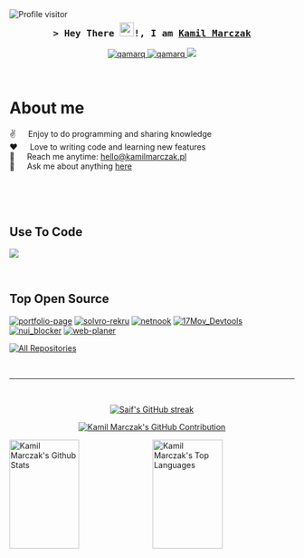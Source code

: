 <a href="https://komarev.com/ghpvc/?username=qamarq">
  <img align="left" src="https://komarev.com/ghpvc/?username=qamarq&label=Visitors&color=0e75b6&style=flat" alt="Profile visitor" />
</a>


<!--[![wakatime](https://wakatime.com/badge/user/7e4fd86f-39e8-456e-a8b1-a2a9c20021e4.svg)](https://wakatime.com/@7e4fd86f-39e8-456e-a8b1-a2a9c20021e4)-->

<!-- Intro  -->
<h3 align="center">
        <samp>&gt; Hey There <img src="https://media.giphy.com/media/hvRJCLFzcasrR4ia7z/giphy.gif" width="25px"/>!, I am
                <b><a target="_blank" href="https://kamilmarczak.pl">Kamil Marczak</a></b>
        </samp>
</h3>

<p align="center">
 <a href="https://kamilmarczak.pl" target="blank">
  <img src="https://img.shields.io/badge/Website-DC143C?style=for-the-badge&logo=medium&logoColor=white" alt="qamarq" />
 </a>
 <a href="https://www.linkedin.com/in/kamilmarczak/" target="_blank">
  <img src="https://img.shields.io/badge/LinkedIn-0077B5?style=for-the-badge&logo=linkedin&logoColor=white" alt="qamarq"/>
 </a>
 <a href="https://x.com/qamarq_" target="_blank">
  <img src="https://img.shields.io/badge/Twitter-000000?style=for-the-badge&logo=x&logoColor=white" />
 </a>
</p>
<br />

<!-- About Section -->
 # About me
 
<p>
 ✌️ &emsp; Enjoy to do programming and sharing knowledge <br/>
 ❤️ &emsp; Love to writing code and learning new features<br/>
 📧 &emsp; Reach me anytime: <a href="mailto:hello@kamilmarczak.pl">hello@kamilmarczak.pl</a><br/>
 💬 &emsp; Ask me about anything <a href="https://github.com/qamarq/qamarq/issues">here</a>

</p>

<br/>
<br/>
<br/>

## Use To Code
<p align="left">
  <a href="https://skillicons.dev">
    <img src="https://skillicons.dev/icons?i=react,nextjs,typescript,javascript,python,adonis,nodejs,tailwind,html,java,git,github,mongodb,postgresql,lua,vscode,vercel,vite,unreal,tensorflow,threejs,prisma,postman,kotlin,java,graphql,firebase,electron,androidstudio,cloudflare" />
  </a>
</p>

<br/>

## Top Open Source
[![portfolio-page](https://github-readme-stats.vercel.app/api/pin/?username=qamarq&repo=portfolio-page&border_color=f43f5e&bg_color=4c051940&title_color=C9D1D9&text_color=8B949E&icon_color=f43f5e)](https://github.com/qamarq/portfolio-page) 
[![solvro-rekru](https://github-readme-stats.vercel.app/api/pin/?username=qamarq&repo=solvro-rekru&border_color=2563eb&bg_color=17255440&title_color=C9D1D9&text_color=8B949E&icon_color=2563eb)](https://github.com/qamarq/solvro-rekru)
[![netnook](https://github-readme-stats.vercel.app/api/pin/?username=qamarq&repo=netnook&border_color=e2e8f0&bg_color=02061740&title_color=C9D1D9&text_color=8B949E&icon_color=e2e8f0)](https://github.com/qamarq/netnook)
[![17Mov_Devtools](https://github-readme-stats.vercel.app/api/pin/?username=qamarq&repo=17mov_DevTool&border_color=db2777&bg_color=50072440&title_color=C9D1D9&text_color=8B949E&icon_color=db2777)](https://github.com/qamarq/17mov_DevTool)
[![nui_blocker](https://github-readme-stats.vercel.app/api/pin/?username=qamarq&repo=nui_blocker&border_color=0f73ff&bg_color=17255440&title_color=C9D1D9&text_color=8B949E&icon_color=0f73ff)](https://github.com/qamarq/nui_blocker)
[![web-planer](https://github-readme-stats.vercel.app/api/pin/?username=Solvro&repo=web-planer&border_color=8b5cf6&bg_color=2e106540&title_color=C9D1D9&text_color=8B949E&icon_color=8b5cf6)](https://github.com/Solvro/web-planer)

<p align="left">
  <a href="https://github.com/qamarq?tab=repositories" target="_blank"><img alt="All Repositories" title="All Repositories" src="https://img.shields.io/badge/-All%20Repos-2962FF?style=for-the-badge&logo=koding&logoColor=white"/></a>
</p>

<br/>
<hr/>
<br/>

<p align="center">
  <a href="https://github.com/qamarq">
    <img src="https://streak-stats.demolab.com/?user=qamarq&theme=radical" alt="Saif's GitHub streak"/>
  </a>
</p>

<p align="center">
  <a href="https://github.com/qamarq">
    <img src="https://github-profile-summary-cards.vercel.app/api/cards/profile-details?username=qamarq&theme=radical" alt="Kamil Marczak's GitHub Contribution"/>
  </a>
</p>

<a> 
    <a href="https://github.com/qamarq"><img alt="Kamil Marczak's Github Stats" src="https://denvercoder1-github-readme-stats.vercel.app/api?username=qamarq&show_icons=true&count_private=true&theme=react&border_color=ff127950&bg_color=0D1117&title_color=F85D7F&icon_color=F8D866" height="192px" width="49.5%"/></a>
  <a href="https://github.com/qamarq"><img alt="Kamil Marczak's Top Languages" src="https://denvercoder1-github-readme-stats.vercel.app/api/top-langs/?username=qamarq&langs_count=8&layout=compact&theme=react&border_color=ff127950&bg_color=0D1117&title_color=F85D7F&icon_color=F8D866" height="192px" width="49.5%"/></a>
  <br/>
</a>


<!-- ![Kamil Marczak's Graph](https://github-readme-activity-graph.vercel.app/graph?username=qamarq&custom_title=Kamil%20Marczak's%20GitHub%20Activity%20Graph&bg_color=0D1117&color=ff127950&line=ff127950&point=ff127950&area_color=FFFFFF&title_color=FFFFFF&area=true) -->
